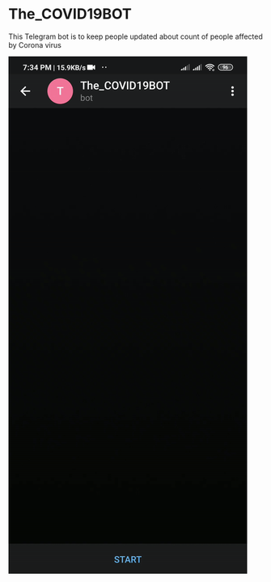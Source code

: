 # The_COVID19BOT
This Telegram bot is to keep people updated about count of people affected by Corona virus

![](https://github.com/vpdesai2020/The_COVID19BOT/blob/master/The_COVID19BOT/ezgif.com-video-to-gif.gif)
